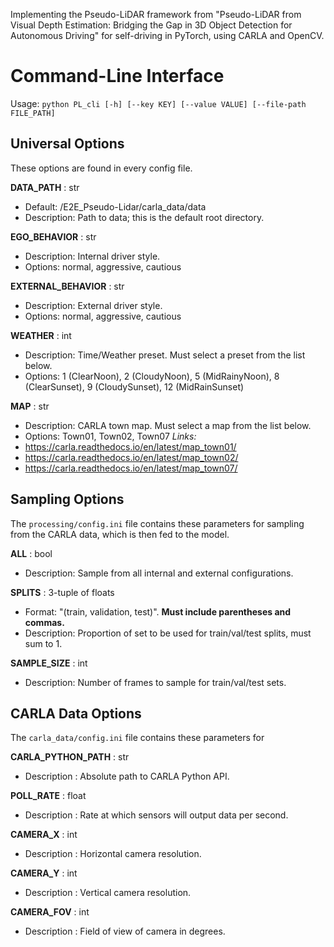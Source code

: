 Implementing the Pseudo-LiDAR framework from "Pseudo-LiDAR from Visual Depth Estimation:
Bridging the Gap in 3D Object Detection for Autonomous Driving" for self-driving in PyTorch, using CARLA and OpenCV.
# Command-Line Interface
Usage: `python PL_cli [-h] [--key KEY] [--value VALUE] [--file-path FILE_PATH]`

## Universal Options
These options are found in every config file.

**DATA_PATH** : str 
- Default: /E2E_Pseudo-Lidar/carla_data/data
- Description: Path to data; this is the default root directory.

**EGO_BEHAVIOR** : str
- Description: Internal driver style.
- Options: normal, aggressive, cautious

**EXTERNAL_BEHAVIOR** : str
- Description: External driver style.
- Options: normal, aggressive, cautious

**WEATHER** : int
- Description: Time/Weather preset. Must select a preset from the list below.
- Options: 1 (ClearNoon), 2 (CloudyNoon), 5 (MidRainyNoon), 8 (ClearSunset), 9 (CloudySunset), 12 (MidRainSunset)

**MAP** : str
- Description: CARLA town map. Must select a map from the list below.
- Options: Town01, Town02, Town07
*Links:*
- https://carla.readthedocs.io/en/latest/map_town01/
- https://carla.readthedocs.io/en/latest/map_town02/
- https://carla.readthedocs.io/en/latest/map_town07/

## Sampling Options
The `processing/config.ini` file contains these parameters for sampling from the CARLA data, which is then fed to the model. 

**ALL** : bool
- Description: Sample from all internal and external configurations.

**SPLITS** : 3-tuple of floats
- Format: "(train, validation, test)". **Must include parentheses and commas.**
- Description: Proportion of set to be used for train/val/test splits, must sum to 1.

**SAMPLE_SIZE** : int
- Description: Number of frames to sample for train/val/test sets.

## CARLA Data Options
The `carla_data/config.ini` file contains these parameters for 

**CARLA_PYTHON_PATH** : str
- Description : Absolute path to CARLA Python API.

**POLL_RATE** : float
- Description : Rate at which sensors will output data per second.

**CAMERA_X** : int
- Description : Horizontal camera resolution.

**CAMERA_Y** : int
- Description : Vertical camera resolution.

**CAMERA_FOV** : int
- Description : Field of view of camera in degrees.
